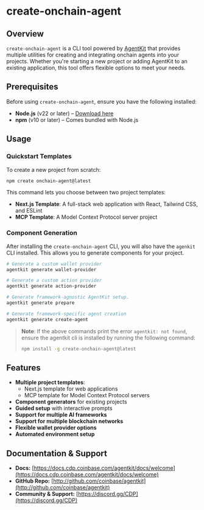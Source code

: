 # create-onchain-agent

## Overview

`create-onchain-agent` is a CLI tool powered by [AgentKit](https://github.com/coinbase/agentkit) that provides multiple utilities for creating and integrating onchain agents into your projects. Whether you're starting a new project or adding AgentKit to an existing application, this tool offers flexible options to meet your needs.

## Prerequisites

Before using `create-onchain-agent`, ensure you have the following installed:

- **Node.js** (v22 or later) – [Download here](https://nodejs.org/)
- **npm** (v10 or later) – Comes bundled with Node.js

## Usage

### Quickstart Templates

To create a new project from scratch:

```sh
npm create onchain-agent@latest
```

This command lets you choose between two project templates:
- **Next.js Template**: A full-stack web application with React, Tailwind CSS, and ESLint
- **MCP Template**: A Model Context Protocol server project

### Component Generation

After installing the `create-onchain-agent` CLI, you will also have the `agenkit` CLI installed. This allows you to generate components for your project.

```sh
# Generate a custom wallet provider
agentkit generate wallet-provider

# Generate a custom action provider
agentkit generate action-provider

# Generate framework-agnostic AgentKit setup.
agentkit generate prepare

# Generate framework-specific agent creation
agentkit generate create-agent
```

> **Note**: If the above commands print the error `agentkit: not found`, ensure the agentkit cli is installed by running the following command:
> ```bash
> npm install -g create-onchain-agent@latest
> ```

## Features

- **Multiple project templates**:
  - Next.js template for web applications
  - MCP template for Model Context Protocol servers
- **Component generators** for existing projects
- **Guided setup** with interactive prompts
- **Support for multiple AI frameworks**
- **Support for multiple blockchain networks**
- **Flexible wallet provider options**
- **Automated environment setup**

## Documentation & Support

- **Docs:** [https://docs.cdp.coinbase.com/agentkit/docs/welcome](https://docs.cdp.coinbase.com/agentkit/docs/welcome)
- **GitHub Repo:** [http://github.com/coinbase/agentkit](http://github.com/coinbase/agentkit)
- **Community & Support:** [https://discord.gg/CDP](https://discord.gg/CDP)
